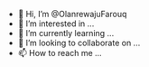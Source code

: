 - 👋 Hi, I’m @OlanrewajuFarouq
- 👀 I’m interested in ...
- 🌱 I’m currently learning ...
- 💞️ I’m looking to collaborate on ...
- 📫 How to reach me ...

<!---
OlanrewajuFarouq/OlanrewajuFarouq is a ✨ special ✨ repository because its `README.md` (this file) appears on your GitHub profile.
You can click the Preview link to take a look at -->
